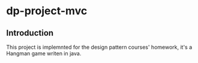 # dp-project-mvc

## Introduction
This project is implemnted for the design pattern courses' homework, it's a Hangman game writen in java.
